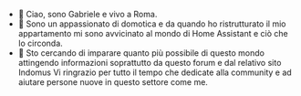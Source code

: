 - 👋 Ciao, sono Gabriele e vivo a Roma.
- 👀 Sono un appassionato di domotica e da quando ho ristrutturato il mio appartamento mi sono avvicinato al mondo di Home Assistant e ciò che lo circonda.
- 🌱 Sto cercando di imparare quanto più possibile di questo mondo attingendo informazioni soprattutto da questo forum e dal relativo sito Indomus
Vi ringrazio per tutto il tempo che dedicate alla community e ad aiutare persone nuove in questo settore come me.
